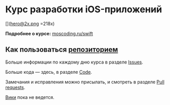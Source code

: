 # Курс разработки iOS-приложений

[](hero@2x.png =218x)

**Подробнее о курсе:** [moscoding.ru/swift](http://moscoding.ru/swift/)

## Как пользоваться [репозиторием](https://ru.wikipedia.org/wiki/Репозиторий)

Больше информации по каждому дню курса в разделе [Issues](https://github.com/m4rr/MosCoding/issues).

Больше кода — здесь, в разделе [Code](https://github.com/m4rr/MosCoding).

Замечания и исправления можно присылать, и смотреть в разделе [Pull requests](https://github.com/m4rr/MosCoding/pulls).

[Вики](https://github.com/m4rr/MosCoding/wiki) пока не ведется.

